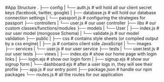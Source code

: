 #App Structure
    .
    ├── config
    |   └── auth.js             # will hold all our client secret keys (facebook, twitter, google)
    |   ├── database.js         # will hold our database connection settings
    |   └── passport.js         # configuring the strategies for passport
    ├── controllers
    |   └── user.js             # our user controller
    ├── libs                    # our custom classes/functions/modules
    ├── models
    |   └── User
    |       ├── index.js        # our user model (mongoose Schema)
    |       └── validate.js     # our model validation
    ├── public
    |   ├── css                 # contains style sheets (or compiled output by a css engine)
    |   ├── js                  # contains client side JavaScript
    |   └── images
    ├── services
    |   └── user.js             # our user service
    ├── tests
    |   └── user.test.js     # our user tests
    ├── views
    |   ├── index.ejs           # show our home page with login links
    |   ├── login.ejs           # show our login form
    |   ├── signup.ejs          # show our signup form
    |   └── dashboard.ejs       # after a user logs in, they will see their profile
    ├── app.js                  # our entry point
    ├── package.json            # handle our npm packages
    └── routes.js               # all the routes for our application